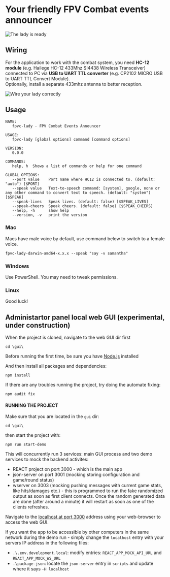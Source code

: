 # Your friendly FPV Combat events announcer

<img src="LadyAnnouncer.jpg" title="The lady is ready" align="center" />

## Wiring

For the application to work with the combat system, you need **HC-12 module** (e.g. Hailege HC-12 433Mhz SI4438 Wireless Transceiver) connected to PC via **USB to UART TTL converter** (e.g. CP2102 MICRO USB to UART TTL Convert Module).  
Optionally, install a separate 433mhz antenna to better reception.

<img src="LadyWiring.jpg" title="Wire your lady correctly" align="center" />

## Usage
```
NAME:
   fpvc-lady - FPV Combat Events Announcer

USAGE:
   fpvc-lady [global options] command [command options]

VERSION:
   0.0.0

COMMANDS:
   help, h  Shows a list of commands or help for one command

GLOBAL OPTIONS:
   --port value    Port name where HC12 is connected to. (default: "auto") [$PORT]
   --speak value   Text-to-speech command: [system], google, none or any other command to convert text to speech. (default: "system") [$SPEAK]
   --speak-lives   Speak lives. (default: false) [$SPEAK_LIVES]
   --speak-cheers  Speak cheers. (default: false) [$SPEAK_CHEERS]
   --help, -h      show help
   --version, -v   print the version
```

### Mac

Macs have male voice by default, use command below to switch to a female voice.
```
fpvc-lady-darwin-amd64-x.x.x --speak "say -v samantha"
```

### Windows

Use PowerShell. You may need to tweak permissions.

### Linux

Good luck!

## Administartor panel local web GUI (experimental, under construction)
When the project is cloned, navigate to the web GUI dir first
```
cd \gui\
```

Before running the first time, be sure you have [Node.js](https://nodejs.org/en) installed 

And then install all packages and dependencies:

```
npm install
```

If there are any troubles running the project, try doing the automate fixing:

```
npm audit fix
```

#### RUNNING THE PROJECT
Make sure that you are located in the `gui` dir:
```
cd \gui\
```

then start the project with:
```
npm run start-demo
```

This will concurrently run 3 services: main GUI process and two demo services to mock the backend activites:
* REACT project on port 3000 - which is the main app
* json-server on port 3001 (mocking storing configuration and game/round status)
* wserver on 3003 (mocking pushing messages with current game stats, like hits/damages etc.) - this is programmed to run the fake randomized output as soon as first client connects. Once the random generated data are done (after around a minute) it will restart as soon as one of the clients refreshes.

Navigate to the [localhost at port 3000](http://localhost:3000) address using your web-browser to access the web GUI.

If you want the app to be accessible by other computers in the same network during the demo run - simply change the `localhost` entry with your servers IP address in the following files:
* `.\.env.development.local`: modify entries: `REACT_APP_MOCK_API_URL` and `REACT_APP_MOCK_WS_URL`
* `.\package-json`: locate the `json-server` entry in `scripts` and update where it says `-H localhost`